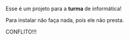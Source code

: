 Esse é um projeto para a <b> turma </b> de informática!

Para instalar não faça nada, pois ele não presta.

CONFLITO!!!
